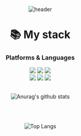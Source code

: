

<div align="center">

  ![header](https://capsule-render.vercel.app/api?type=soft&text=%20Hoyeon's%20GitHub&fontColor=ffffff&animation=fadeIn&color=0:00C9FF,100:92FE9D&fontSize=45&height=200)
  
  <h1>📚 My stack</h1>

  <h3>Platforms & Languages</h3>
  <img src="https://img.shields.io/badge/html5-E34F26?style=for-the-badge&logo=html5&logoColor=white"> 
  <img src="https://img.shields.io/badge/css-1572B6?style=for-the-badge&logo=css3&logoColor=white"> 
  <img src="https://img.shields.io/badge/javascript-F7DF1E?style=for-the-badge&logo=javascript&logoColor=black"> 
  <br>
  
  <img src="https://img.shields.io/badge/react-61DAFB?style=for-the-badge&logo=react&logoColor=white"> 
  <img src="https://img.shields.io/badge/node.js-339933?style=for-the-badge&logo=Node.js&logoColor=white">
  <img src="https://img.shields.io/badge/표시할이름-색상?style=for-the-badge&logo=기술스택아이콘&logoColor=white">
  <br>
  <br>
  
  ![Anurag's github stats](https://github-readme-stats.vercel.app/api?username=brianhhy)

  <br>
  <br>

  ![Top Langs](https://github-readme-stats.vercel.app/api/top-langs/?username=brianhhy&layout=compact)
  
  
</div>


